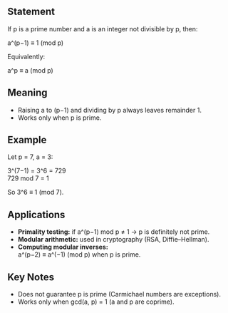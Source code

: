 ## Statement
If p is a prime number and a is an integer not divisible by p, then:

a^(p−1) ≡ 1 (mod p)

Equivalently:

a^p ≡ a (mod p)

## Meaning
- Raising a to (p−1) and dividing by p always leaves remainder 1.
- Works only when p is prime.

## Example
Let p = 7, a = 3:

3^(7−1) = 3^6 = 729  
729 mod 7 = 1 

So 3^6 ≡ 1 (mod 7).

## Applications
- **Primality testing:** if a^(p−1) mod p ≠ 1 → p is definitely not prime.
- **Modular arithmetic:** used in cryptography (RSA, Diffie–Hellman).
- **Computing modular inverses:**  
  a^(p−2) ≡ a^(−1) (mod p) when p is prime.

## Key Notes
- Does not guarantee p is prime (Carmichael numbers are exceptions).
- Works only when gcd(a, p) = 1 (a and p are coprime).
